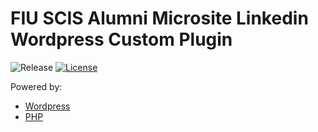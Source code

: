 # FIU SCIS Alumni Microsite Linkedin Wordpress Custom Plugin

![Release][release-img] [![License][license-img]][license-url]

Powered by:

- [Wordpress](http://www.wordpress.org/)
- [PHP](https://secure.php.net/)


[website-url]: https://cis.fiu.edu
[release-img]: https://img.shields.io/badge/release-0.5.0-4dbfcc.svg?style=flat-square
[license-img]: http://img.shields.io/:license-mit-blue.svg?style=flat-square
[license-url]: https://opensource.org/licenses/MIT
